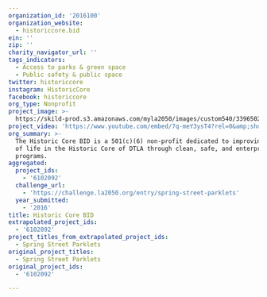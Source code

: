 ```yaml
---
organization_id: '2016100'
organization_website:
  - historiccore.bid
ein: ''
zip: ''
charity_navigator_url: ''
tags_indicators:
  - Access to parks & green space
  - Public safety & public space
twitter: historiccore
instagram: HistoricCore
facebook: historiccore
org_type: Nonprofit
project_image: >-
  https://skild-prod.s3.amazonaws.com/myla2050/images/custom540/3396502194741-team91.jpg
project_video: 'https://www.youtube.com/embed/7q-meY3ysT4?rel=0&amp;showinfo=0'
org_summary: >-
  The Historic Core BID is a 501(c)(6) non-profit dedicated to improving quality
  of life in the Historic Core of DTLA through clean, safe, and enterprise
  programs.
aggregated:
  project_ids:
    - '6102092'
  challenge_url:
    - 'https://challenge.la2050.org/entry/spring-street-parklets'
  year_submitted:
    - '2016'
title: Historic Core BID
extrapolated_project_ids:
  - '6102092'
project_titles_from_extrapolated_project_ids:
  - Spring Street Parklets
original_project_titles:
  - Spring Street Parklets
original_project_ids:
  - '6102092'

---
```

